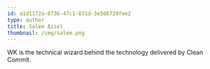 ```yaml
---
id: a1d1172a-8736-47c1-831d-3e508729fee2
type: author
title: Salem Aziel
thumbnail: /img/salem.png
---
```

WK is the technical wizard behind the technology delivered by Clean Commit.